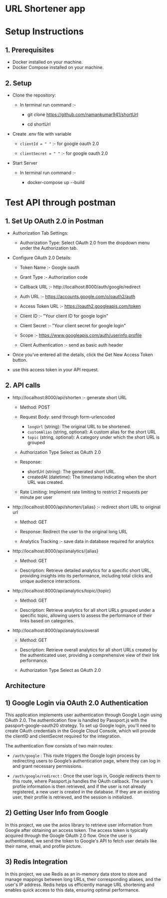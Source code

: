 # URL Shortener app

# Setup Instructions

## 1. Prerequisites
- Docker installed on your machine.
- Docker Compose installed on your machine.

## 2. Setup

- Clone the repository:

    - In terminal run command :- 

        - git clone https://github.com/namankumar941/shortUrl

        - cd shortUrl

- Create .env file with variable

    - `clientId = " "` :- for google oauth 2.0

    - `clientSecret = " "` :- for google oauth 2.0

- Start Server

    - In terminal run command :-
    
        - docker-compose up --build


# Test API through postman

## 1. Set Up OAuth 2.0 in Postman

- Authorization Tab Settings:
    
    - Authorization Type: Select OAuth 2.0 from the dropdown menu under the Authorization tab.

- Configure OAuth 2.0 Details:
    - Token Name :- Google oauth

    - Grant Type :- Authorization code

    - Callback URL :- http://localhost:8000/auth/google/redirect

    - Auth URL :- https://accounts.google.com/o/oauth2/auth

    - Access Token URL :- https://oauth2.googleapis.com/token

    - Client ID :- "Your client ID for google login"

    - Client Secret :- "Your client secret for google login"

    - Scope :- https://www.googleapis.com/auth/userinfo.profile

    - Client Authentication :- send as basic auth header


- Once you've entered all the details, click the Get New Access Token button.
- use this access token in your API request.

## 2. API calls

- http://localhost:8000/api/shorten :- generate short URL

    - Method: POST

    - Request Body: send through form-urlencoded

        - `longUrl` (string): The original URL to be shortened.
        - `customAlias` (string, optional): A custom alias for the short URL
        - `topic` (string, optional): A category under which the short URL is grouped 

    - Authorization Type Select as OAuth 2.0

   - Response:
        - shortUrl (string): The generated short URL.
        - createdAt (datetime): The timestamp indicating when the short URL was created.
    - Rate Limiting: Implement rate limiting to restrict 2 requests per minute per user

- http://localhost:8000/api/shorten/{alias} :- redirect short URL to original url

    - Method: GET

    - Response: Redirect the user to the original long URL

    - Analytics Tracking :- save data in database required for analytics

- http://localhost:8000/api/analytics/{alias} 

    - Method: GET

    - Description: Retrieve detailed analytics for a specific short URL, providing insights into its performance, including total clicks and unique audience interactions.

- http://localhost:8000/api/analytics/topic/{topic}

    - Method: GET

    - Description: Retrieve analytics for all short URLs grouped under a specific topic, allowing users to assess the performance of their links based on categories.

- http://localhost:8000/api/analytics/overall

    - Method: GET

    - Description: Retrieve overall analytics for all short URLs created by the authenticated user, providing a comprehensive view of their link performance.

    - Authorization Type Select as OAuth 2.0


## Architecture

## 1) Google Login via OAuth 2.0 Authentication

This application implements user authentication through Google Login using OAuth 2.0. The authentication flow is handled by Passport.js with the passport-google-oauth20 strategy. To set up Google login, you'll need to create OAuth credentials in the Google Cloud Console, which will provide the clientID and clientSecret required for the integration.

The authentication flow consists of two main routes:

- `/auth/google` : This route triggers the Google login process by redirecting users to Google’s authentication page, where they can log in and grant necessary permissions.

- `/auth/google/redirect` : Once the user logs in, Google redirects them to this route, where Passport.js handles the OAuth callback. The user’s profile information is then retrieved, and if the user is not already registered, a new user is created in the database. If they are an existing user, their profile is retrieved, and the session is initialized.


## 2) Getting User Info from Google

In this project, we use the axios library to retrieve user information from Google after obtaining an access token. The access token is typically acquired through the Google OAuth 2.0 flow. Once the user is authenticated, we send the token to Google's API to fetch user details like their name, email, and profile picture.

## 3) Redis Integration

In this project, we use Redis as an in-memory data store to store and manage mappings between long URLs, their corresponding aliases, and the user's IP address. Redis helps us efficiently manage URL shortening and enables quick access to this data, ensuring optimal performance.